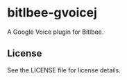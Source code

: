 bitlbee-gvoicej
======================

A Google Voice plugin for Bitlbee.

License
-------

See the LICENSE file for license details.
